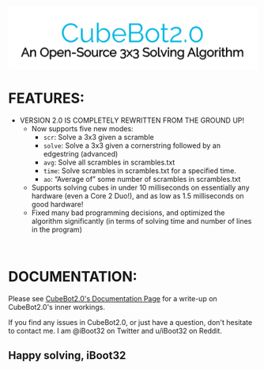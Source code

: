 
![CubeBot2.0](https://github.com/iBoot32/CubeBot2.0/blob/master/CubeBot2.0/bin/Release/logo.png?raw=true)


# FEATURES:

- VERSION 2.0 IS COMPLETELY REWRITTEN FROM THE GROUND UP!
    - Now supports five new modes:
        - `scr`:        Solve a 3x3 given a scramble
        - `solve`:      Solve a 3x3 given a cornerstring followed by an edgestring (advanced)
        - `avg`:        Solve all scrambles in scrambles.txt
        - `time`:       Solve scrambles in scrambles.txt for a specified time.
        - `ao`:         “Average of” some number of scrambles in scrambles.txt
    - Supports solving cubes in under 10 milliseconds on essentially any hardware (even a Core 2 Duo!), and as low as 1.5 milliseconds on good hardware!
    - Fixed many bad programming decisions, and optimized the algorithm significantly (in terms of solving time and number of lines in the program)

&nbsp;

# DOCUMENTATION:

Please see [CubeBot2.0's Documentation Page](https://docs.google.com/document/d/1Y06iGrTtgI6MlzKXthR83uvwkUw-CQb1SqX5Z-KaKSg]) for a write-up on CubeBot2.0's inner workings. 



If you find any issues in CubeBot2.0, or just have a question, don't hesitate to contact me. I am @iBoot32 on Twitter and u/iBoot32 on Reddit.

## Happy solving, iBoot32
